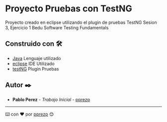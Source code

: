 # Proyecto Pruebas con TestNG

Proyecto creado en eclipse utilizando el plugin de pruebas TestNG
Sesion 3, Ejercicio 1 Bedu Software Testing Fundamentals

## Construido con 🛠️

* [Java]() Lenguaje utilizado
* [eclipse]() IDE Utilizado
* [testNG]() Plugin Pruebas

## Autor ✒️

* **Pablo Perez** - *Trabajo Inicial* - [pprezp](https://github.com/pprezp)

---
⌨️ con ❤️ por [pprezp](https://github.com/pprezp) 😊